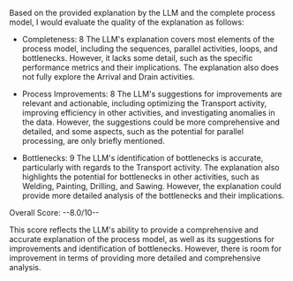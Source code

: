 Based on the provided explanation by the LLM and the complete process model, I would evaluate the quality of the explanation as follows:

* Completeness: 8
The LLM's explanation covers most elements of the process model, including the sequences, parallel activities, loops, and bottlenecks. However, it lacks some detail, such as the specific performance metrics and their implications. The explanation also does not fully explore the Arrival and Drain activities.

* Process Improvements: 8
The LLM's suggestions for improvements are relevant and actionable, including optimizing the Transport activity, improving efficiency in other activities, and investigating anomalies in the data. However, the suggestions could be more comprehensive and detailed, and some aspects, such as the potential for parallel processing, are only briefly mentioned.

* Bottlenecks: 9
The LLM's identification of bottlenecks is accurate, particularly with regards to the Transport activity. The explanation also highlights the potential for bottlenecks in other activities, such as Welding, Painting, Drilling, and Sawing. However, the explanation could provide more detailed analysis of the bottlenecks and their implications.

Overall Score: --8.0/10--

This score reflects the LLM's ability to provide a comprehensive and accurate explanation of the process model, as well as its suggestions for improvements and identification of bottlenecks. However, there is room for improvement in terms of providing more detailed and comprehensive analysis.